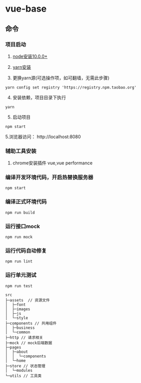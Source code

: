 # vue-base

## 命令

### 项目启动
1. [node安装10.0.0+](https://nodejs.org/zh-cn/)

2. [yarn安装](https://yarn.bootcss.com/docs/install/#windows-stable)

3. 更换yarn源(可选操作项，如可翻墙，无需此步骤)
```
yarn config set registry 'https://registry.npm.taobao.org'
```

4. 安装依赖，项目目录下执行
```
yarn
```

5. 启动项目
```
npm start
```

5.浏览器访问：  http://localhost:8080 

### 辅助工具安装

1. chrome安装插件 vue,vue performance


### 编译开发环境代码，开启热替换服务器
```
npm start
```

### 编译正式环境代码
```
npm run build
```

### 运行接口mock
```
npm run mock
```

### 运行代码自动修复
```
npm run lint
```

### 运行单元测试
```
npm run test
```

```
src
├─assets  // 资源文件
│  ├─font
│  ├─images
│  ├─js
│  └─style
├─components // 共用组件
│  ├─business
│  └─common
├─http // 请求相关
├─mock // mock后端数据
├─pages
│  ├─about
│  │  └─components
│  └─home
├─store // 状态管理
│  └─modules
└─utils // 工具类
```
